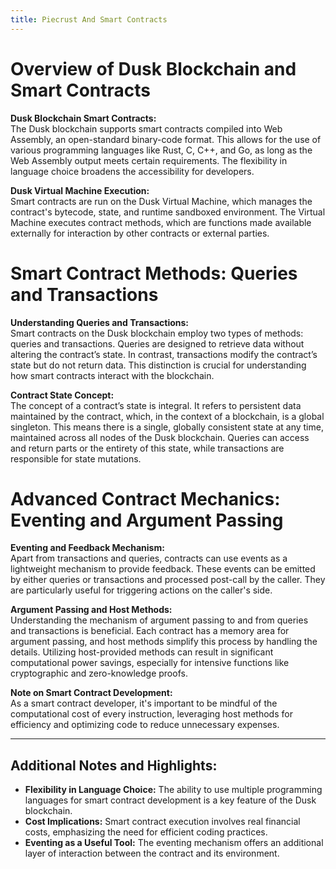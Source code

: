 ```yaml
---
title: Piecrust And Smart Contracts
---
```


# Overview of Dusk Blockchain and Smart Contracts

**Dusk Blockchain Smart Contracts:**  
The Dusk blockchain supports smart contracts compiled into Web Assembly, an open-standard binary-code format. This allows for the use of various programming languages like Rust, C, C++, and Go, as long as the Web Assembly output meets certain requirements. The flexibility in language choice broadens the accessibility for developers.

**Dusk Virtual Machine Execution:**  
Smart contracts are run on the Dusk Virtual Machine, which manages the contract's bytecode, state, and runtime sandboxed environment. The Virtual Machine executes contract methods, which are functions made available externally for interaction by other contracts or external parties.

# Smart Contract Methods: Queries and Transactions

**Understanding Queries and Transactions:**  
Smart contracts on the Dusk blockchain employ two types of methods: queries and transactions. Queries are designed to retrieve data without altering the contract’s state. In contrast, transactions modify the contract’s state but do not return data. This distinction is crucial for understanding how smart contracts interact with the blockchain.

**Contract State Concept:**  
The concept of a contract’s state is integral. It refers to persistent data maintained by the contract, which, in the context of a blockchain, is a global singleton. This means there is a single, globally consistent state at any time, maintained across all nodes of the Dusk blockchain. Queries can access and return parts or the entirety of this state, while transactions are responsible for state mutations.

# Advanced Contract Mechanics: Eventing and Argument Passing

**Eventing and Feedback Mechanism:**  
Apart from transactions and queries, contracts can use events as a lightweight mechanism to provide feedback. These events can be emitted by either queries or transactions and processed post-call by the caller. They are particularly useful for triggering actions on the caller's side.

**Argument Passing and Host Methods:**  
Understanding the mechanism of argument passing to and from queries and transactions is beneficial. Each contract has a memory area for argument passing, and host methods simplify this process by handling the details. Utilizing host-provided methods can result in significant computational power savings, especially for intensive functions like cryptographic and zero-knowledge proofs.

**Note on Smart Contract Development:**  
As a smart contract developer, it's important to be mindful of the computational cost of every instruction, leveraging host methods for efficiency and optimizing code to reduce unnecessary expenses.

---
## Additional Notes and Highlights:
- **Flexibility in Language Choice:** The ability to use multiple programming languages for smart contract development is a key feature of the Dusk blockchain.
- **Cost Implications:** Smart contract execution involves real financial costs, emphasizing the need for efficient coding practices.
- **Eventing as a Useful Tool:** The eventing mechanism offers an additional layer of interaction between the contract and its environment.



